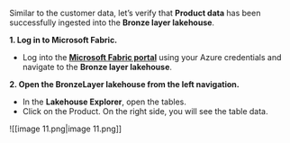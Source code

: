 Similar to the customer data, let’s verify that **Product data** has been successfully ingested into the **Bronze layer lakehouse**.

**1. Log in to Microsoft Fabric.**

- Log into the **[Microsoft Fabric portal](https://fabric.microsoft.com/)** using your Azure credentials and navigate to the **Bronze layer lakehouse**.

**2. Open the BronzeLayer lakehouse from the left navigation.**

- In the **Lakehouse Explorer**, open the tables.
- Click on the Product. On the right side, you will see the table data.

![[image 11.png|image 11.png]]

